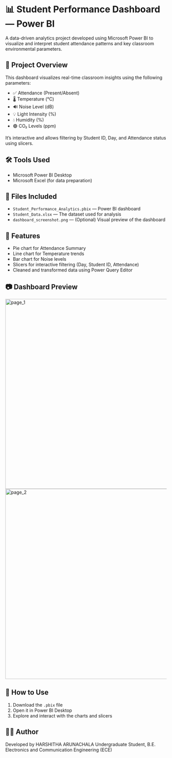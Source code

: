 # 📊 Student Performance Dashboard — Power BI

A data-driven analytics project developed using Microsoft Power BI to visualize and interpret student attendance patterns and key classroom environmental parameters.

## 🧠 Project Overview

This dashboard visualizes real-time classroom insights using the following parameters:

- ✅ Attendance (Present/Absent)
- 🌡️ Temperature (°C)
- 🔊 Noise Level (dB)
- 💡 Light Intensity (%)
- 💧 Humidity (%)
- 🟢 CO₂ Levels (ppm)

It’s interactive and allows filtering by Student ID, Day, and Attendance status using slicers.

## 🛠️ Tools Used

- Microsoft Power BI Desktop
- Microsoft Excel (for data preparation)


## 📁 Files Included

- `Student_Performance_Analytics.pbix` — Power BI dashboard
- `Student_Data.xlsx` — The dataset used for analysis
- `dashboard_screenshot.png` — (Optional) Visual preview of the dashboard

## 📌 Features

- Pie chart for Attendance Summary
- Line chart for Temperature trends
- Bar chart for Noise levels
- Slicers for interactive filtering (Day, Student ID, Attendance)
- Cleaned and transformed data using Power Query Editor

## 📷 Dashboard Preview

<img width="592" alt="page_1" src="https://github.com/user-attachments/assets/f0f1d43d-9656-4bd0-94f4-63ed40014f6d" />
<img width="593" alt="page_2" src="https://github.com/user-attachments/assets/f3b2a227-3dd5-4f51-9627-29c3b773eae8" />



## 📝 How to Use

1. Download the `.pbix` file
2. Open it in Power BI Desktop
3. Explore and interact with the charts and slicers

## 🙋‍♀️ Author

Developed by 
HARSHITHA ARUNACHALA 
Undergraduate Student, B.E. Electronics and Communication Engineering (ECE)  
 


